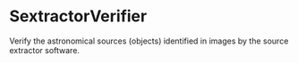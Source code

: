 # SextractorVerifier
Verify the astronomical sources (objects) identified in images by the source extractor software.
